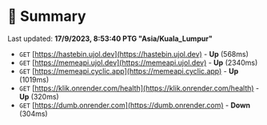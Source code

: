 # 📖 Summary
Last updated: **17/9/2023, 8:53:40 PTG "Asia/Kuala_Lumpur"**

- `GET` [https://hastebin.ujol.dev](https://hastebin.ujol.dev) - **Up** (568ms)
- `GET` [https://memeapi.ujol.dev](https://memeapi.ujol.dev) - **Up** (2340ms)
- `GET` [https://memeapi.cyclic.app](https://memeapi.cyclic.app) - **Up** (1019ms)
- `GET` [https://klik.onrender.com/health](https://klik.onrender.com/health) - **Up** (320ms)
- `GET` [https://dumb.onrender.com](https://dumb.onrender.com) - **Down** (304ms)
